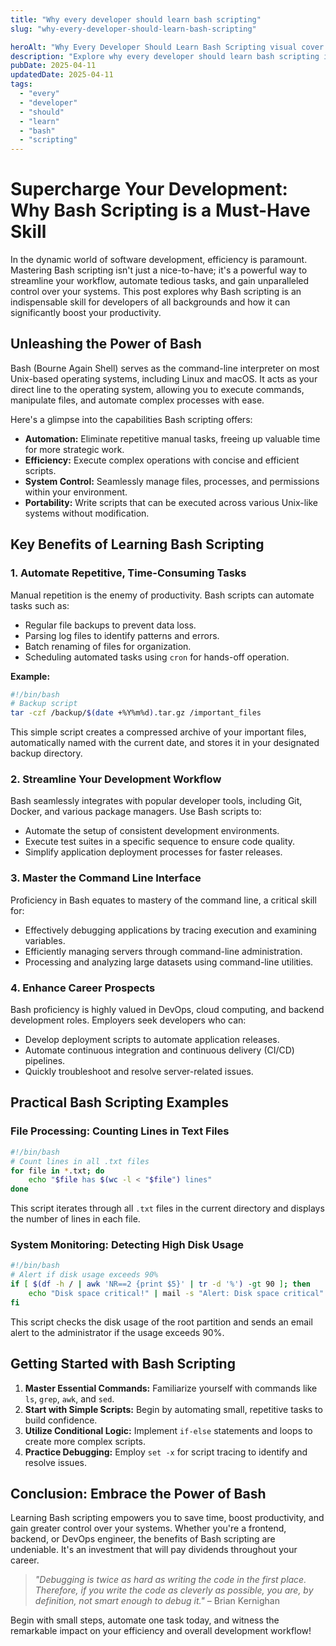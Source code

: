```yaml
---
title: "Why every developer should learn bash scripting"
slug: "why-every-developer-should-learn-bash-scripting"

heroAlt: "Why Every Developer Should Learn Bash Scripting visual cover image"
description: "Explore why every developer should learn bash scripting in this detailed guide, offering insights, strategies, and practical tips to enhance your understanding and application of the topic."
pubDate: 2025-04-11
updatedDate: 2025-04-11
tags:
  - "every"
  - "developer"
  - "should"
  - "learn"
  - "bash"
  - "scripting"
---
```


# Supercharge Your Development: Why Bash Scripting is a Must-Have Skill

In the dynamic world of software development, efficiency is paramount. Mastering Bash scripting isn't just a nice-to-have; it's a powerful way to streamline your workflow, automate tedious tasks, and gain unparalleled control over your systems. This post explores why Bash scripting is an indispensable skill for developers of all backgrounds and how it can significantly boost your productivity.

## Unleashing the Power of Bash

Bash (Bourne Again Shell) serves as the command-line interpreter on most Unix-based operating systems, including Linux and macOS. It acts as your direct line to the operating system, allowing you to execute commands, manipulate files, and automate complex processes with ease.

Here's a glimpse into the capabilities Bash scripting offers:

- **Automation:** Eliminate repetitive manual tasks, freeing up valuable time for more strategic work.
- **Efficiency:** Execute complex operations with concise and efficient scripts.
- **System Control:** Seamlessly manage files, processes, and permissions within your environment.
- **Portability:** Write scripts that can be executed across various Unix-like systems without modification.

## Key Benefits of Learning Bash Scripting

### 1. Automate Repetitive, Time-Consuming Tasks

Manual repetition is the enemy of productivity. Bash scripts can automate tasks such as:

- Regular file backups to prevent data loss.
- Parsing log files to identify patterns and errors.
- Batch renaming of files for organization.
- Scheduling automated tasks using `cron` for hands-off operation.

**Example:**

```bash
#!/bin/bash
# Backup script
tar -czf /backup/$(date +%Y%m%d).tar.gz /important_files
```

This simple script creates a compressed archive of your important files, automatically named with the current date, and stores it in your designated backup directory.

### 2. Streamline Your Development Workflow

Bash seamlessly integrates with popular developer tools, including Git, Docker, and various package managers. Use Bash scripts to:

- Automate the setup of consistent development environments.
- Execute test suites in a specific sequence to ensure code quality.
- Simplify application deployment processes for faster releases.

### 3. Master the Command Line Interface

Proficiency in Bash equates to mastery of the command line, a critical skill for:

- Effectively debugging applications by tracing execution and examining variables.
- Efficiently managing servers through command-line administration.
- Processing and analyzing large datasets using command-line utilities.

### 4. Enhance Career Prospects

Bash proficiency is highly valued in DevOps, cloud computing, and backend development roles. Employers seek developers who can:

- Develop deployment scripts to automate application releases.
- Automate continuous integration and continuous delivery (CI/CD) pipelines.
- Quickly troubleshoot and resolve server-related issues.

## Practical Bash Scripting Examples

### File Processing: Counting Lines in Text Files

```bash
#!/bin/bash
# Count lines in all .txt files
for file in *.txt; do
    echo "$file has $(wc -l < "$file") lines"
done
```

This script iterates through all `.txt` files in the current directory and displays the number of lines in each file.

### System Monitoring: Detecting High Disk Usage

```bash
#!/bin/bash
# Alert if disk usage exceeds 90%
if [ $(df -h / | awk 'NR==2 {print $5}' | tr -d '%') -gt 90 ]; then
    echo "Disk space critical!" | mail -s "Alert: Disk space critical" admin@example.com
fi
```

This script checks the disk usage of the root partition and sends an email alert to the administrator if the usage exceeds 90%.

## Getting Started with Bash Scripting

1.  **Master Essential Commands:** Familiarize yourself with commands like `ls`, `grep`, `awk`, and `sed`.
2.  **Start with Simple Scripts:** Begin by automating small, repetitive tasks to build confidence.
3.  **Utilize Conditional Logic:** Implement `if-else` statements and loops to create more complex scripts.
4.  **Practice Debugging:** Employ `set -x` for script tracing to identify and resolve issues.

## Conclusion: Embrace the Power of Bash

Learning Bash scripting empowers you to save time, boost productivity, and gain greater control over your systems. Whether you're a frontend, backend, or DevOps engineer, the benefits of Bash scripting are undeniable. It's an investment that will pay dividends throughout your career.

> _"Debugging is twice as hard as writing the code in the first place. Therefore, if you write the code as cleverly as possible, you are, by definition, not smart enough to debug it."_ – Brian Kernighan

Begin with small steps, automate one task today, and witness the remarkable impact on your efficiency and overall development workflow!
